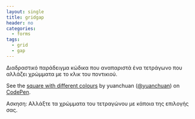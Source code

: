 ```yaml
---
layout: single
title: gridgap
header: no
categories:
  - forms
tags:
  - grid
  - gap
---
```



Διαδραστικό παράδειγμα κώδικα που αναπαριστά ένα τετράγωνο που αλλάζει χρώμματα με το κλικ του ποντικιού.



<p data-height="350" data-theme-id="17517" data-slug-hash="dQKXxx" data-default-tab="result" data-user="yuanchuan" class='codepen'>See the  <a href='https://codepen.io/yuanchuan/pen/dQKXxx'>square with different colours</a> by yuanchuan (<a href='https://codepen.io/yuanchuan/'>@yuanchuan</a>) on <a href='http://codepen.io'>CodePen</a>.</p>
<script async src="https://static.codepen.io/assets/embed/ei.js"></script>



Ασκηση: Αλλάξτε τα χρώμματα του τετραγώνου με κάποια της επιλογής σας.
